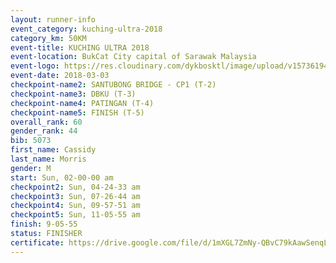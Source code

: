 ```yaml
--- 
layout: runner-info 
event_category: kuching-ultra-2018 
category_km: 50KM 
event-title: KUCHING ULTRA 2018 
event-location: BukCat City capital of Sarawak Malaysia 
event-logo: https://res.cloudinary.com/dykbosktl/image/upload/v1573619473/Logo/kuching-ultra-2018-logo_tlpvm5.png 
event-date: 2018-03-03 
checkpoint-name2: SANTUBONG BRIDGE - CP1 (T-2) 
checkpoint-name3: DBKU (T-3) 
checkpoint-name4: PATINGAN (T-4) 
checkpoint-name5: FINISH (T-5) 
overall_rank: 60
gender_rank: 44
bib: 5073
first_name: Cassidy
last_name: Morris
gender: M
start: Sun, 02-00-00 am
checkpoint2: Sun, 04-24-33 am
checkpoint3: Sun, 07-26-44 am
checkpoint4: Sun, 09-57-51 am
checkpoint5: Sun, 11-05-55 am
finish: 9-05-55
status: FINISHER
certificate: https://drive.google.com/file/d/1mXGL7ZmNy-QBvC79kAawSenqL9FuLDIc/view?usp=sharing","CERTIFICATE")
--- 
```

